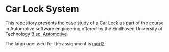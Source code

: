 # Car Lock System

This repository presents the case study of a Car Lock as part of the course in Automotive software engineering offered by the Eindhoven University of Technology  [B.sc. Automotive](https://www.tue.nl/en/education/bachelor-college/bachelor-automotive-technology/)

The language used for the assignment is [mcrl2](https://www.mcrl2.org/web/user_manual/index.html)
